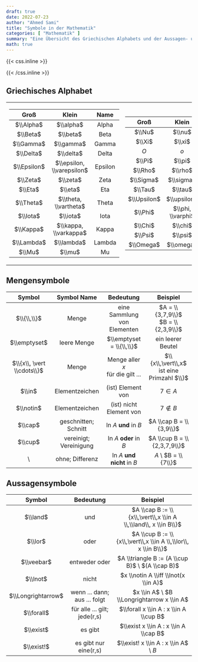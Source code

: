 ```yaml
---
draft: true
date: 2022-07-23
author: "Ahmed Sami"
title: "Symbole in der Mathematik"
categories: [ "Mathematik" ]
summary: "Eine Übersicht des Griechischen Alphabets und der Aussagen- und Mengensymbole."
math: true
---
```


{{< css.inline >}}

<style>
@media screen and (min-width:800px) {
    .post-content table th {font-size: 1.2rem;min-width: 113px;}
}
@media screen and (min-width:600px) {
    .table-desktop {display: block;}
    .table-mobile {display: none;}
}
@media screen and (max-width:600px) {
    .table-mobile table th {font-size: 1.2rem;min-width: 113px;}
    .table-desktop {display: none;}
    .table-mobile {display: block;}
}
</style>

{{< /css.inline >}}

## Griechisches Alphabet

<table class="table-desktop">
<tbody>
<tr><td style="border: 0; border-right: 4px solid var(--border);">

|    Groß     |           Klein           |  Name   |
|:-----------:|:-------------------------:|:-------:|
|  $\\Alpha$  |         $\\alpha$         |  Alpha  |
|  $\\Beta$   |         $\\beta$          |  Beta   |
|  $\\Gamma$  |         $\\gamma$         |  Gamma  |
|  $\\Delta$  |         $\\delta$         |  Delta  |
| $\\Epsilon$ | $\\epsilon, \\varepsilon$ | Epsilon |
|  $\\Zeta$   |         $\\zeta$          |  Zeta   |
|   $\\Eta$   |          $\\eta$          |   Eta   |
|  $\\Theta$  |   $\\theta, \\vartheta$   |  Theta  |
|  $\\Iota$   |         $\\iota$          |  Iota   |
|  $\\Kappa$  |   $\\kappa, \\varkappa$   |  Kappa  |
| $\\Lambda$  |        $\\lambda$         | Lambda  |
|   $\\Mu$    |          $\\mu$           |   Mu    |

</td><td style="border: 0">

|    Groß     |       Klein       |  Name   |
|:-----------:|:-----------------:|:-------:|
|   $\\Nu$    |      $\\nu$       |   Nu    |
|   $\\Xi$    |      $\\xi$       |   Xi    |
|     $O$     |        $o$        | Omikron |
|   $\\Pi$    |      $\\pi$       |   Pi    |
|   $\\Rho$   |      $\\rho$      |   Rho   |
|  $\\Sigma$  |     $\\sigma$     |  Sigma  |
|   $\\Tau$   |      $\\tau$      |   Tau   |
| $\\Upsilon$ |    $\\upsilon$    | Upsilon |
|   $\\Phi$   | $\\phi, \\varphi$ |   Phi   |
|   $\\Chi$   |      $\\chi$      |   Chi   |
|   $\\Psi$   |      $\\psi$      |   Psi   |
|  $\\Omega$  |     $\\omega$     |  Omega  |
</td></tr></tbody> </table>

<table class="table-mobile">
<tbody>
<td style="border: 0">

|    Groß     |           Klein           |  Name   |
|:-----------:|:-------------------------:|:-------:|
|  $\\Alpha$  |         $\\alpha$         |  Alpha  |
|  $\\Beta$   |         $\\beta$          |  Beta   |
|  $\\Gamma$  |         $\\gamma$         |  Gamma  |
|  $\\Delta$  |         $\\delta$         |  Delta  |
| $\\Epsilon$ | $\\epsilon, \\varepsilon$ | Epsilon |
|  $\\Zeta$   |         $\\zeta$          |  Zeta   |
|   $\\Eta$   |          $\\eta$          |   Eta   |
|  $\\Theta$  |   $\\theta, \\vartheta$   |  Theta  |
|  $\\Iota$   |         $\\iota$          |  Iota   |
|  $\\Kappa$  |   $\\kappa, \\varkappa$   |  Kappa  |
| $\\Lambda$  |        $\\lambda$         | Lambda  |
|   $\\Mu$    |          $\\mu$           |   Mu    |
|   $\\Nu$    |          $\\nu$           |   Nu    |
|   $\\Xi$    |          $\\xi$           |   Xi    |
|     $O$     |            $o$            | Omikron |
|   $\\Pi$    |          $\\pi$           |   Pi    |
|   $\\Rho$   |          $\\rho$          |   Rho   |
|  $\\Sigma$  |         $\\sigma$         |  Sigma  |
|   $\\Tau$   |          $\\tau$          |   Tau   |
| $\\Upsilon$ |        $\\upsilon$        | Upsilon |
|   $\\Phi$   |     $\\phi, \\varphi$     |   Phi   |
|   $\\Chi$   |          $\\chi$          |   Chi   |
|   $\\Psi$   |          $\\psi$          |   Psi   |
|  $\\Omega$  |         $\\omega$         |  Omega  |

</td>
</tbody>
</table>

## Mengensymbole

|           Symbol           |      Symbol Name       |              Bedeutung              |                  Beispiel                  |
|:--------------------------:|:----------------------:|:-----------------------------------:|:------------------------------------------:|
|        $\\{\\,\\}$         |         Menge          |     eine Sammlung von Elementen     |   $A = \\{3,7,9\\}$<br>$B = \\{2,3,9\\}$   |
|        $\\emptyset$        |      leere Menge       |      $\\emptyset = \\{\\,\\}$       |             ein leerer Beutel              |
| $\\{x\\, \vert \\cdots\\}$ |         Menge          | Menge aller $x$<br>für die gilt ... | $\\{x\\,\vert\\,x$ ist eine Primzahl $\\}$ |
|           $\\in$           |     Elementzeichen     |          (ist) Element von          |                 $7 \in A$                  |
|         $\\notin$          |     Elementzeichen     |       (ist) nicht Element von       |                $7 \notin B$                |
|          $\\cap$           |  geschnitten; Schnitt  |        In $A$ **und** in $B$        |          $A \\cap B = \\{3,9\\}$           |
|          $\\cup$           | vereinigt; Vereinigung |       In $A$ **oder** in $B$        |        $A \\cup B = \\{2,3,7,9\\}$         |
|             \              |    ohne; Differenz     |     In $A$ **und nicht** in $B$     |            $A$ \ $B = \\{7\\}$             |

## Aussagensymbole

|       Symbol       |          Bedeutung           |                             Beispiel                             |
|:------------------:|:----------------------------:|:----------------------------------------------------------------:|
|      $\\land$      |             und              | $A \\cap B := \\{x\\,\vert\\,x \\in A \\,\\land\\, x \\in B\\}$  |
|      $\\lor$       |             oder             |  $A \\cup B := \\{x\\,\vert\\,x \\in A \\,\\lor\\, x \\in B\\}$  |
|     $\\veebar$     |        entweder oder         |         $A \\triangle B := (A \\cup B)$ \ $(A \\cap B)$          |
|      $\\lnot$      |            nicht             |               $x \\notin A \\iff \\lnot(x \\in A)$               |
| $\\Longrightarrow$ | wenn ... dann; aus ... folgt |            $x \\in A$ \ $B \\Longrightarrow x \\in A$            |
|     $\\forall$     | für alle ... gilt; jede(r,s) |              $\\forall x \\in A : x \\in A \\cup B$              |
|     $\\exist$      |           es gibt            |              $\\exist x \\in A : x \\in A \\cap B$               |
|     $\\exist!$     |    es gibt nur eine(r,s)     |               $\\exist! x \\in A : x \\in A$ \ $B$               |